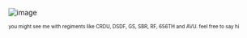 ![image](https://i.pinimg.com/736x/88/c6/35/88c6356c2dfd3abfff93457ec0118f9a.jpg)

<sup><sub>you might see me with regiments like CRDU, DSDF, GS, SBR, RF, 656TH and AVU. feel free to say hi</sub></sup>

